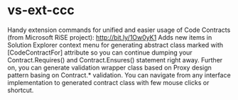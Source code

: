 # vs-ext-ccc
Handy extension commands for unified and easier usage of Code Contracts (from Microsoft  RiSE project): http://bit.ly/1Ow0yK1
Adds new items in Solution Explorer context menu for generating abstract class marked with [CodeContractFor] attribute
so you can continue dumping your Contract.Requires() and Contract.Ensures() statement right away.
Further on, you can generate validation wrapper class based on Proxy design pattern basing on Contract.* validation.
You can navigate from any interface implementation to generated contract class with few mouse clicks or shortcut.
